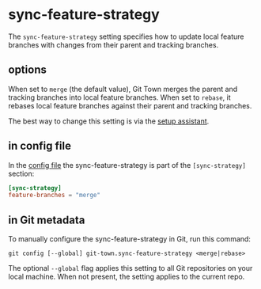 # sync-feature-strategy

The `sync-feature-strategy` setting specifies how to update local feature
branches with changes from their parent and tracking branches.

## options

When set to `merge` (the default value), Git Town merges the parent and tracking
branches into local feature branches. When set to `rebase`, it rebases local
feature branches against their parent and tracking branches.

The best way to change this setting is via the
[setup assistant](../configuration.md).

## in config file

In the [config file](../configuration-file.md) the sync-feature-strategy is part
of the `[sync-strategy]` section:

```toml
[sync-strategy]
feature-branches = "merge"
```

## in Git metadata

To manually configure the sync-feature-strategy in Git, run this command:

```
git config [--global] git-town.sync-feature-strategy <merge|rebase>
```

The optional `--global` flag applies this setting to all Git repositories on
your local machine. When not present, the setting applies to the current repo.
